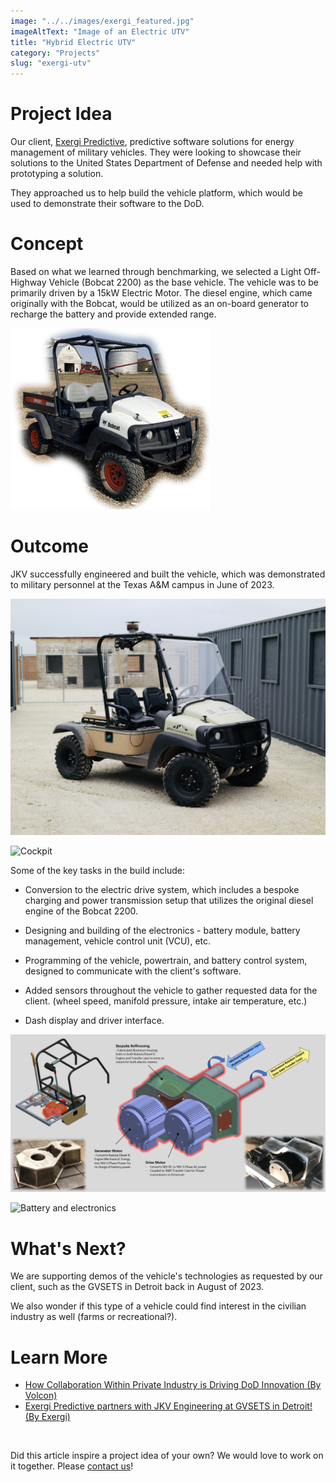 ```yaml
---
image: "../../images/exergi_featured.jpg"
imageAltText: "Image of an Electric UTV"
title: "Hybrid Electric UTV"
category: "Projects"
slug: "exergi-utv"
---
```


# Project Idea

Our client, [Exergi Predictive](https://www.exergipredictive.com/), predictive software solutions for energy management of military vehicles.  They were looking to showcase their solutions to the United States Department of Defense and needed help with prototyping a solution.

They approached us to help build the vehicle platform, which would be used to demonstrate their software to the DoD.

# Concept

Based on what we learned through benchmarking, we selected a Light Off-Highway Vehicle (Bobcat 2200) as the base vehicle. The vehicle was to be primarily driven by a 15kW Electric Motor. The diesel engine, which came originally with the Bobcat, would be utilized as an on-board generator to recharge the battery and provide extended range.

![Bobcat 2200](../../images/exergi_1.png)

# Outcome

JKV successfully engineered and built the vehicle, which was demonstrated to military personnel at the Texas A&M campus in June of 2023. 

![Electric UTV at a testing site](../../images/exergi_featured.jpg)

![Cockpit](../../images/exergi_7.jpg)

Some of the key tasks in the build include:

* Conversion to the electric drive system, which includes a bespoke charging and power transmission setup that utilizes the original diesel engine of the Bobcat 2200.

* Designing and building of the electronics - battery module, battery management, vehicle control unit (VCU), etc.

* Programming of the vehicle, powertrain, and battery control system, designed to communicate with the client's software. 

* Added sensors throughout the vehicle to gather requested data for the client. (wheel speed, manifold pressure, intake air temperature, etc.)

* Dash display and driver interface.

![Bespoke electric drive system by JKV](../../images/exergi_3.png)

![Battery and electronics](../../images/exergi_30.jpg)

# What's Next?

We are supporting demos of the vehicle's technologies as requested by our client, such as the GVSETS in Detroit back in August of 2023. 

We also wonder if this type of a vehicle could find interest in the civilian industry as well (farms or recreational?).

# Learn More

* [How Collaboration Within Private Industry is Driving DoD Innovation (By Volcon)](https://exergipredictive.com/the-intersection-of-technology-and-military-modernization/)
* [Exergi Predictive partners with JKV Engineering at GVSETS in Detroit! (By Exergi)](https://exergipredictive.com/exergi-predictive-parnters-with-jkv-engineering-at-gvsets-in-detroit/)


<br/>

Did this article inspire a project idea of your own? We would love to work on it together. Please [contact us](/contact)!